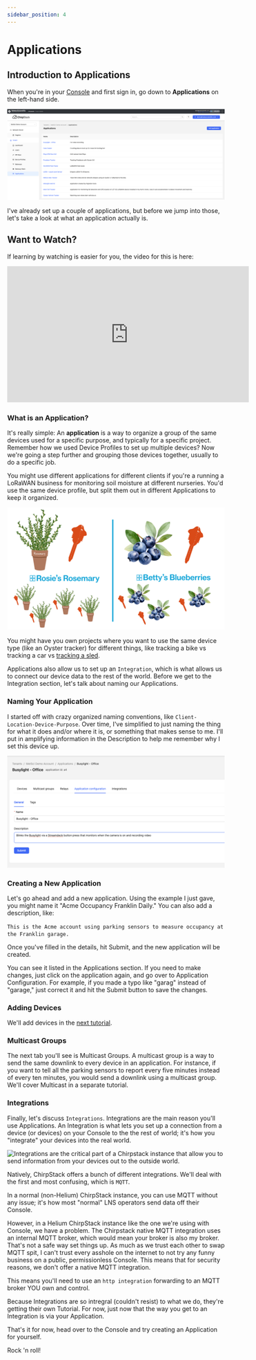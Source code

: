 ```yaml
---
sidebar_position: 4
---
```

# Applications 

## Introduction to Applications

When you're in your [Console](https://console.meteoscientific.com/front/login) and first sign in, go down to **Applications** on the left-hand side. 

<div style={{
  display: 'flex',
  justifyContent: 'center',
  margin: '20px auto'
}}>
  <img 
    src="/images/tutorial-basics/004-set-up-applications/chirpstack-applications.png"
    alt="Adding a pre-loaded Device Profile Template in the Chirpstack MeteoScientific LNS"
    style={{
      maxWidth: '800px',
      width: '100%',
      borderRadius: '8px',
      border: '4px solid var(--metsci-primary)',
      boxShadow: '0 4px 12px rgba(217, 74, 24, 0.15)',
    }}
  />
</div>

I've already set up a couple of applications, but before we jump into those, let's take a look at what an application actually is.

## Want to Watch?

If learning by watching is easier for you, the video for this is here:
<iframe width="560" height="315" src="https://www.youtube.com/embed/if3FsIUoInk?si=hyjZ2ct_pzykOtks" title="YouTube video player" frameborder="0" allow="accelerometer; autoplay; clipboard-write; encrypted-media; gyroscope; picture-in-picture; web-share" referrerpolicy="strict-origin-when-cross-origin" allowfullscreen></iframe>

### What is an Application?

It's really simple:  An **application** is a way to organize a group of the same devices used for a specific purpose, and typically for a specific project.  Remember how we used Device Profiles to set up multiple devices?  Now we're going a step further and grouping those devices together, usually to do a specific job.

You might use different applications for different clients if you're a running a LoRaWAN business for monitoring soil moisture at different nurseries.   You'd use the same device profile, but split them out in different Applications to keep it organized.

<div style={{
  display: 'flex',
  justifyContent: 'center',
  margin: '20px auto'
}}>
  <img 
    src="/images/tutorial-basics/004-set-up-applications/rosemary-vs-blueberry-soil-moisture-application-chirpstack-helium.png"
    alt="Using different applications in Helium Chirpstack to have the same device do different jobs and organize your devices. "
    style={{
      maxWidth: '800px',
      width: '100%',
      borderRadius: '8px',
      border: '4px solid var(--metsci-primary)',
      boxShadow: '0 4px 12px rgba(217, 74, 24, 0.15)',
    }}
  />
</div>

You might have you own projects where you want to use the same device type (like an Oyster tracker) for different things, like tracking a bike vs tracking a car vs [tracking a sled](https://sled.meteoscientific.com).

Applications also allow us to set up an `Integration`, which is what allows us to connect our device data to the rest of the world.  Before we get to the Integration section, let's talk about naming our Applications.

### Naming Your Application

I started off with crazy organized naming conventions, like `Client-Location-Device-Purpose`.  Over time, I've simplified to just naming the thing for what it does and/or where it is, or something that makes sense to me.  I'll put in amplifying information in the Description to help me remember why I set this device up.

<div style={{
  display: 'flex',
  justifyContent: 'center',
  margin: '20px auto'
}}>
  <img 
    src="/images/tutorial-basics/004-set-up-applications/application-name-description.png"
    alt="The name and description in a ChirpStack application can be really helpful for you to keep things organized and remember why you set it up in the first place."
    style={{
      maxWidth: '800px',
      width: '100%',
      borderRadius: '8px',
      border: '4px solid var(--metsci-primary)',
      boxShadow: '0 4px 12px rgba(217, 74, 24, 0.15)',
    }}
  />
</div>

### Creating a New Application

Let's go ahead and add a new application. Using the example I just gave, you might name it "Acme Occupancy Franklin Daily." You can also add a description, like:

```This is the Acme account using parking sensors to measure occupancy at the Franklin garage.```

Once you've filled in the details, hit Submit, and the new application will be created. 

You can see it listed in the Applications section. If you need to make changes, just click on the application again, and go over to Application Configuration. For example, if you made a typo like "garag" instead of "garage," just correct it and hit the Submit button to save the changes.

### Adding Devices
We'll add devices in the [next tutorial](./adding-a-device). 

### Multicast Groups
The next tab you'll see is Multicast Groups. A multicast group is a way to send the same downlink to every device in an application. For instance, if you want to tell all the parking sensors to report every five minutes instead of every ten minutes, you would send a downlink using a multicast group.  We'll cover Multicast in a separate tutorial.

### Integrations
Finally, let's discuss `Integrations`. Integrations are the main reason you'll use Applications.  An Integration is what lets you set up a connection from a device (or devices) on your Console to the the rest of world; it's how you "integrate" your devices into the real world.

<div style={{
  display: 'flex',
  justifyContent: 'center',
  margin: '20px auto'
}}>
  <img 
    src="/images/tutorial-basics/004-set-up-applications/application-integrations.png"
    alt="Integrations are the critical part of a Chirpstack instance that allow you to send information from your devices out to the outside world."
    style={{
      maxWidth: '800px',
      width: '100%',
      borderRadius: '8px',
      border: '4px solid var(--metsci-primary)',
      boxShadow: '0 4px 12px rgba(217, 74, 24, 0.15)',
    }}
  />
</div>

Natively, ChirpStack offers a bunch of different integrations. We'll deal with the first and most confusing, which is `MQTT`. 

In a normal (non-Helium) ChirpStack instance, you can use MQTT without any issue; it's how most "normal" LNS operators send data off their Console. 

However, in a Helium ChirpStack instance like the one we're using with Console, we have a problem.  The Chirpstack native MQTT integration uses an internal MQTT broker, which would mean your broker is also my broker.  That's not a safe way set things up.  As much as we trust each other to swap MQTT spit, I can't trust every asshole on the internet to not try any funny business on a public, permissionless Console.  This means that for security reasons, we don't offer a native MQTT integration. 

This means you'll need to use an `http integration` forwarding to an MQTT broker YOU own and control.  

Because Integrations are so intregral (couldn't resist) to what we do, they're getting their own Tutorial.  For now, just now that the way you get to an Integration is via your Application.

That's it for now, head over to the Console and try creating an Application for yourself.

Rock 'n roll!


<ConsoleButton />
